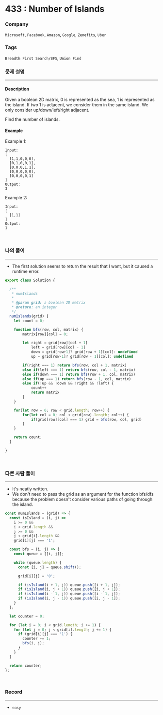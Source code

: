 433 : Number of Islands
===
### Company
`Microsoft`, `Facebook`, `Amazon`, `Google`, `Zenefits`, `Uber`

### Tags
`Breadth First Search/BFS`, `Union Find`

### 문제 설명
---
#### Description
Given a boolean 2D matrix, 0 is represented as the sea, 1 is represented as the island. If two 1 is adjacent, we consider them in the same island. We only consider up/down/left/right adjacent.

Find the number of islands.

#### Example
Example 1:
```
Input:
[
  [1,1,0,0,0],
  [0,1,0,0,1],
  [0,0,0,1,1],
  [0,0,0,0,0],
  [0,0,0,0,1]
]
Output:
3
```
Example 2:
```
Input:
[
  [1,1]
]
Output:
1
```

<br>

### 나의 풀이
---
- The first solution seems to return the result that I want, but it caused a runtime error.
```js
export class Solution {

  /**
   * numIslands
   *
   * @param grid: a boolean 2D matrix
   * @return: an integer
   */
  numIslands(grid) {
    let count = 0;

    function bfs(row, col, matrix) {
        matrix[row][col] = 0;

        let right = grid[row][col + 1]
            left = grid[row][col - 1]
            down = grid[row+1]? grid[row + 1][col]: undefined
            up = grid[row-1]? grid[row - 1][col]: undefined

        if(right === 1) return bfs(row, col + 1, matrix)
        else if(left === 1) return bfs(row, col - 1, matrix)
        else if(down === 1) return bfs(row + 1, col, matrix)
        else if(up === 1) return bfs(row - 1, col, matrix)
        else if(!up && !down && !right && !left) {
            count++
            return matrix
        }
    }

    for(let row = 0; row < grid.length; row++) {
        for(let col = 0; col < grid[row].length; col++) {
            if(grid[row][col] === 1) grid = bfs(row, col, grid)
        }
    }

    return count;
  }

}
```
<br>

### 다른 사람 풀이
---
- It's neatly written.
- We don't need to pass the grid as an argument for the function bfs/dfs because the problem doesn't consider various paths of going through the island.
```js
const numIslands = (grid) => {
  const isIsland = (i, j) =>
    i >= 0 &&
    i < grid.length &&
    j >= 0 &&
    j < grid[i].length &&
    grid[i][j] === '1';

  const bfs = (i, j) => {
    const queue = [[i, j]];

    while (queue.length) {
      const [i, j] = queue.shift();

      grid[i][j] = '0';

      if (isIsland(i + 1, j)) queue.push([i + 1, j]);
      if (isIsland(i, j + 1)) queue.push([i, j + 1]);
      if (isIsland(i - 1, j)) queue.push([i - 1, j]);
      if (isIsland(i, j - 1)) queue.push([i, j - 1]);
    }
  };

  let counter = 0;

  for (let i = 0; i < grid.length; i += 1) {
    for (let j = 0; j < grid[i].length; j += 1) {
      if (grid[i][j] === '1') {
        counter += 1;
        bfs(i, j);
      }
    }
  }

  return counter;
};
```
<br>

### Record
---
- `easy`

<br>
